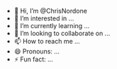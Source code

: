 - 👋 Hi, I’m @ChrisNordone
- 👀 I’m interested in ...
- 🌱 I’m currently learning ...
- 💞️ I’m looking to collaborate on ...
- 📫 How to reach me ...
- 😄 Pronouns: ...
- ⚡ Fun fact: ...

<!---
ChrisNordone/ChrisNordone is a ✨ special ✨ repository because its `README.md` (this file) appears on your GitHub profile.
You can click the Preview link to take a look at your changes.
--->

